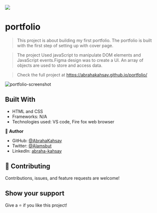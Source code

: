 ![](https://img.shields.io/badge/Microverse-blueviolet)

# portfolio

> This project is about building my first portfolio. The portfolio is built with the first step of setting up with cover page.

> The project Used javaScript to manipulate DOM elements and JavaScript events.Figma design was to create a UI.
>An array of objects are used to store and access data.

> Check the full project at https://abrahakahsay.github.io/portfolio/

![portfolio-screenshot](https://user-images.githubusercontent.com/75738563/153505614-97af0dda-0b1e-4254-8dfd-0b105f98ca5c.png)

## Built With

- HTML and CSS
- Frameworks: N/A
- Technologies used: VS code, Fire fox web browser

👤 **Author**

- GitHub: [@AbrahaKahsay](https://github.com/AbrahaKahsay)
- Twitter: [@Alamsbut](https://twitter.com/Alamsbut)
- LinkedIn: [abraha-kahsay](www.linkedin.com/in/abraha-kahsay-492771135/)

## 🤝 Contributing

Contributions, issues, and feature requests are welcome!

## Show your support

Give a ⭐️ if you like this project!
